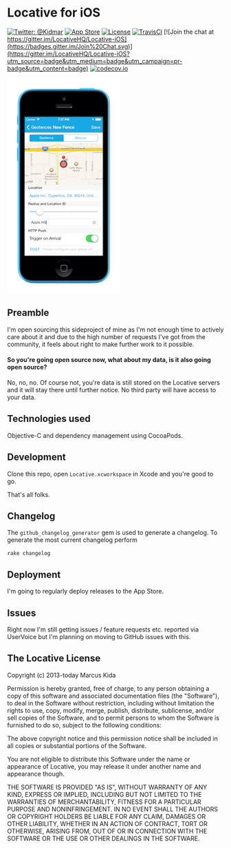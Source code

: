 # Locative for iOS

[![Twitter: @Kidmar](https://img.shields.io/badge/contact-@Kidmar-blue.svg?style=flat)](https://twitter.com/Kidmar)
[![App Store](https://img.shields.io/badge/app%20store-%20Download-red.svg)](https://itunes.apple.com/us/app/geofancy/id725198453)
[![License](https://img.shields.io/badge/license-MIT-green.svg?style=flat)](https://github.com/LocativeHQ/Locative-iOS/blob/master/LICENSE.md)
[![TravisCI](https://api.travis-ci.org/LocativeHQ/Locative-iOS.svg?branch=master)](https://travis-ci.org/LocativeHQ/Locative-iOS) [![Join the chat at https://gitter.im/LocativeHQ/Locative-iOS](https://badges.gitter.im/Join%20Chat.svg)](https://gitter.im/LocativeHQ/Locative-iOS?utm_source=badge&utm_medium=badge&utm_campaign=pr-badge&utm_content=badge)
[![codecov.io](https://codecov.io/github/LocativeHQ/Locative-iOS/coverage.svg?branch=master)](https://codecov.io/github/LocativeHQ/Locative-iOS?branch=master)

![Screenshot](screenshot.png)


## Preamble

I'm open sourcing this sideproject of mine as I'm not enough time to actively care about it and due to the high number of requests I've got from the community, it feels about right to make further work to it possible.

#### So you're going open source now, what about my data, is it also going open source?
No, no, no. Of course not, you're data is still stored on the Locative servers and it will stay there until further notice. No third party will have access to your data.

## Technologies used

Objective-C and dependency management using CocoaPods.

## Development

Clone this repo, open `Locative.xcworkspace` in Xcode and you're good to go.

That's all folks.

## Changelog

The `github_changelog_generator` gem is used to generate a changelog. To generate the most current changelog perform

```
rake changelog
```

## Deployment

I'm going to regularly deploy releases to the App Store.

## Issues

Right now I'm still getting issues / feature requests etc. reported via UserVoice but I'm planning on moving to GitHub issues with this.

## The Locative License

Copyright (c) 2013-today Marcus Kida

Permission is hereby granted, free of charge, to any person obtaining a copy
of this software and associated documentation files (the "Software"), to deal
in the Software without restriction, including without limitation the rights
to use, copy, modify, merge, publish, distribute, sublicense, and/or sell
copies of the Software, and to permit persons to whom the Software is
furnished to do so, subject to the following conditions:

The above copyright notice and this permission notice shall be included in
all copies or substantial portions of the Software.

You are not eligible to distribute this Software under the name or appearance
of Locative, you may release it under another name and appearance though.

THE SOFTWARE IS PROVIDED "AS IS", WITHOUT WARRANTY OF ANY KIND, EXPRESS OR
IMPLIED, INCLUDING BUT NOT LIMITED TO THE WARRANTIES OF MERCHANTABILITY,
FITNESS FOR A PARTICULAR PURPOSE AND NONINFRINGEMENT.  IN NO EVENT SHALL THE
AUTHORS OR COPYRIGHT HOLDERS BE LIABLE FOR ANY CLAIM, DAMAGES OR OTHER
LIABILITY, WHETHER IN AN ACTION OF CONTRACT, TORT OR OTHERWISE, ARISING FROM,
OUT OF OR IN CONNECTION WITH THE SOFTWARE OR THE USE OR OTHER DEALINGS IN
THE SOFTWARE.
